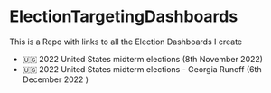 # ElectionTargetingDashboards
This is a Repo with links to all the Election Dashboards I create

+ 🇺🇸 2022 United States midterm elections (8th November 2022)
+ 🇺🇸 2022 United States midterm elections - Georgia Runoff (6th December 2022 )
